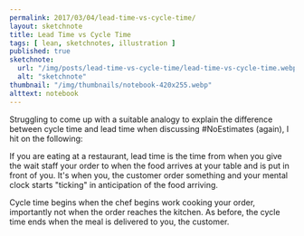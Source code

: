 ```yaml
---
permalink: 2017/03/04/lead-time-vs-cycle-time/
layout: sketchnote
title: Lead Time vs Cycle Time
tags: [ lean, sketchnotes, illustration ]
published: true
sketchnote:
  url: "/img/posts/lead-time-vs-cycle-time/lead-time-vs-cycle-time.webp"
  alt: "sketchnote"
thumbnail: "/img/thumbnails/notebook-420x255.webp"
alttext: notebook
---
```


Struggling to come up with a suitable analogy to explain the difference between cycle time and lead time 
when discussing #NoEstimates (again), I hit on the following:

If you are eating at a restaurant, lead time is the time from when you give the wait staff your order to when 
the food arrives at your table and is put in front of you. It's when you, the customer order something 
and your mental clock starts "ticking" in anticipation of the food arriving.

Cycle time begins when the chef begins work cooking your order, importantly not when the order reaches the kitchen. 
As before, the cycle time ends when the meal is delivered to you, the customer.

